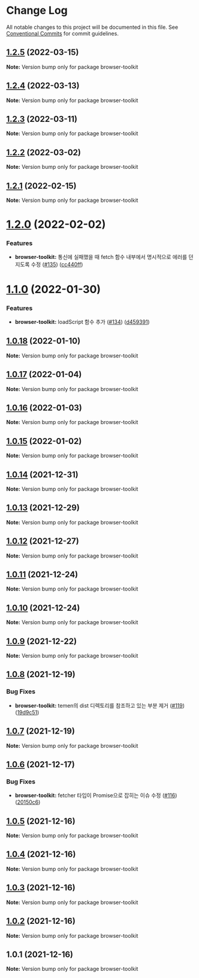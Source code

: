 # Change Log

All notable changes to this project will be documented in this file.
See [Conventional Commits](https://conventionalcommits.org) for commit guidelines.

## [1.2.5](https://github.com/Lubycon/lubycon-frontend-libraries/compare/browser-toolkit@1.2.4...browser-toolkit@1.2.5) (2022-03-15)

**Note:** Version bump only for package browser-toolkit





## [1.2.4](https://github.com/Lubycon/lubycon-frontend-libraries/compare/browser-toolkit@1.2.3...browser-toolkit@1.2.4) (2022-03-13)

**Note:** Version bump only for package browser-toolkit





## [1.2.3](https://github.com/Lubycon/lubycon-frontend-libraries/compare/browser-toolkit@1.2.2...browser-toolkit@1.2.3) (2022-03-11)

**Note:** Version bump only for package browser-toolkit





## [1.2.2](https://github.com/Lubycon/lubycon-frontend-libraries/compare/browser-toolkit@1.2.1...browser-toolkit@1.2.2) (2022-03-02)

**Note:** Version bump only for package browser-toolkit





## [1.2.1](https://github.com/Lubycon/lubycon-frontend-libraries/compare/browser-toolkit@1.2.0...browser-toolkit@1.2.1) (2022-02-15)

**Note:** Version bump only for package browser-toolkit





# [1.2.0](https://github.com/Lubycon/lubycon-frontend-libraries/compare/browser-toolkit@1.1.0...browser-toolkit@1.2.0) (2022-02-02)


### Features

* **browser-toolkit:** 통신에 실패했을 때 fetch 함수 내부에서 명시적으로 에러를 던지도록 수정 ([#135](https://github.com/Lubycon/lubycon-frontend-libraries/issues/135)) ([cc440ff](https://github.com/Lubycon/lubycon-frontend-libraries/commit/cc440ff6b2aa32f765bce91c84944bb7e5252b51))





# [1.1.0](https://github.com/Lubycon/lubycon-frontend-libraries/compare/browser-toolkit@1.0.18...browser-toolkit@1.1.0) (2022-01-30)


### Features

* **browser-toolkit:** loadScript 함수 추가 ([#134](https://github.com/Lubycon/lubycon-frontend-libraries/issues/134)) ([d459391](https://github.com/Lubycon/lubycon-frontend-libraries/commit/d459391fdb7f5d139219a9374ceac4d68aa4fb6f))





## [1.0.18](https://github.com/Lubycon/lubycon-frontend-libraries/compare/browser-toolkit@1.0.17...browser-toolkit@1.0.18) (2022-01-10)

**Note:** Version bump only for package browser-toolkit





## [1.0.17](https://github.com/Lubycon/lubycon-frontend-libraries/compare/browser-toolkit@1.0.16...browser-toolkit@1.0.17) (2022-01-04)

**Note:** Version bump only for package browser-toolkit





## [1.0.16](https://github.com/Lubycon/lubycon-frontend-libraries/compare/browser-toolkit@1.0.15...browser-toolkit@1.0.16) (2022-01-03)

**Note:** Version bump only for package browser-toolkit





## [1.0.15](https://github.com/Lubycon/lubycon-frontend-libraries/compare/browser-toolkit@1.0.14...browser-toolkit@1.0.15) (2022-01-02)

**Note:** Version bump only for package browser-toolkit





## [1.0.14](https://github.com/Lubycon/lubycon-frontend-libraries/compare/browser-toolkit@1.0.13...browser-toolkit@1.0.14) (2021-12-31)

**Note:** Version bump only for package browser-toolkit





## [1.0.13](https://github.com/Lubycon/lubycon-frontend-libraries/compare/browser-toolkit@1.0.12...browser-toolkit@1.0.13) (2021-12-29)

**Note:** Version bump only for package browser-toolkit





## [1.0.12](https://github.com/Lubycon/lubycon-frontend-libraries/compare/browser-toolkit@1.0.11...browser-toolkit@1.0.12) (2021-12-27)

**Note:** Version bump only for package browser-toolkit





## [1.0.11](https://github.com/Lubycon/lubycon-frontend-libraries/compare/browser-toolkit@1.0.10...browser-toolkit@1.0.11) (2021-12-24)

**Note:** Version bump only for package browser-toolkit





## [1.0.10](https://github.com/Lubycon/lubycon-frontend-libraries/compare/browser-toolkit@1.0.9...browser-toolkit@1.0.10) (2021-12-24)

**Note:** Version bump only for package browser-toolkit





## [1.0.9](https://github.com/Lubycon/lubycon-frontend-libraries/compare/browser-toolkit@1.0.8...browser-toolkit@1.0.9) (2021-12-22)

**Note:** Version bump only for package browser-toolkit





## [1.0.8](https://github.com/Lubycon/lubycon-frontend-libraries/compare/browser-toolkit@1.0.7...browser-toolkit@1.0.8) (2021-12-19)


### Bug Fixes

* **browser-toolkit:** temen의 dist 디렉토리를 참조하고 있는 부분 제거 ([#119](https://github.com/Lubycon/lubycon-frontend-libraries/issues/119)) ([19d9c51](https://github.com/Lubycon/lubycon-frontend-libraries/commit/19d9c51c5cfbae29d23b8b43059f34ff6935968c))





## [1.0.7](https://github.com/Lubycon/lubycon-frontend-libraries/compare/browser-toolkit@1.0.6...browser-toolkit@1.0.7) (2021-12-19)

**Note:** Version bump only for package browser-toolkit





## [1.0.6](https://github.com/Lubycon/lubycon-frontend-libraries/compare/browser-toolkit@1.0.5...browser-toolkit@1.0.6) (2021-12-17)


### Bug Fixes

* **browser-toolkit:** fetcher 타입이 Promise<unknown>으로 잡히는 이슈 수정 ([#116](https://github.com/Lubycon/lubycon-frontend-libraries/issues/116)) ([20150c6](https://github.com/Lubycon/lubycon-frontend-libraries/commit/20150c6f8e6f12c62e89b095472e3377fd7341b3))





## [1.0.5](https://github.com/Lubycon/lubycon-frontend-libraries/compare/browser-toolkit@1.0.4...browser-toolkit@1.0.5) (2021-12-16)

**Note:** Version bump only for package browser-toolkit





## [1.0.4](https://github.com/Lubycon/lubycon-frontend-libraries/compare/browser-toolkit@1.0.3...browser-toolkit@1.0.4) (2021-12-16)

**Note:** Version bump only for package browser-toolkit





## [1.0.3](https://github.com/Lubycon/lubycon-frontend-libraries/compare/browser-toolkit@1.0.2...browser-toolkit@1.0.3) (2021-12-16)

**Note:** Version bump only for package browser-toolkit





## [1.0.2](https://github.com/Lubycon/lubycon-frontend-libraries/compare/browser-toolkit@1.0.1...browser-toolkit@1.0.2) (2021-12-16)

**Note:** Version bump only for package browser-toolkit





## 1.0.1 (2021-12-16)

**Note:** Version bump only for package browser-toolkit
